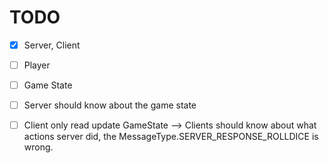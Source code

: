 # TODO
- [X] Server, Client
- [ ] Player
- [ ] Game State
- [ ] Server should know about the game state
- [ ] Client only read update GameState --> Clients should know about what actions server did, the MessageType.SERVER_RESPONSE_ROLLDICE is wrong.

